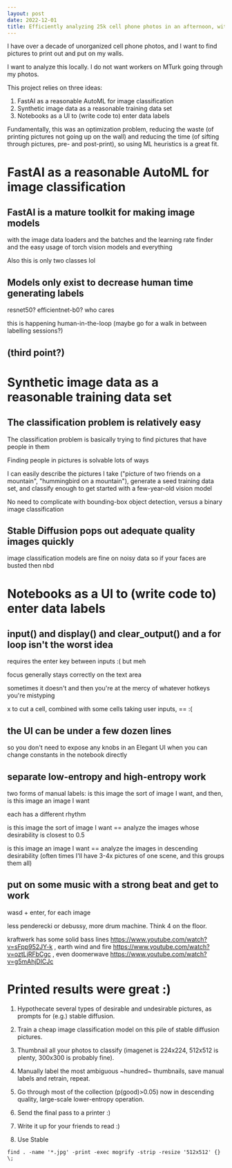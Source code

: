 ```yaml
---
layout: post
date: 2022-12-01
title: Efficiently analyzing 25k cell phone photos in an afternoon, with FastAI and Stable Diffusion
---
```


I have over a decade of unorganized cell phone photos, and I want to find pictures to print out and put on my walls.

I want to analyze this locally. I do not want workers on MTurk going through my photos.

This project relies on three ideas:

1. FastAI as a reasonable AutoML for image classification
2. Synthetic image data as a reasonable training data set
3. Notebooks as a UI to (write code to) enter data labels

Fundamentally, this was an optimization problem, reducing the waste (of printing pictures not going up on the wall) and reducing the time (of sifting through pictures, pre- and post-print), so using ML heuristics is a great fit.

# FastAI as a reasonable AutoML for image classification

## FastAI is a mature toolkit for making image models

with the image data loaders and the batches and the learning rate finder and the easy usage of torch vision models and everything

Also this is only two classes lol

## Models only exist to decrease human time generating labels

resnet50? efficientnet-b0? who cares

this is happening human-in-the-loop (maybe go for a walk in between labelling sessions?)

## (third point?)

# Synthetic image data as a reasonable training data set

## The classification problem is relatively easy

The classification problem is basically trying to find pictures that have people in them

Finding people in pictures is solvable lots of ways

I can easily describe the pictures I take ("picture of two friends on a mountain", "hummingbird on a mountain"), generate a seed training data set, and classify enough to get started with a few-year-old vision model

No need to complicate with bounding-box object detection, versus a binary image classification

## Stable Diffusion pops out adequate quality images quickly

image classification models are fine on noisy data so if your faces are busted then nbd

# Notebooks as a UI to (write code to) enter data labels

## input() and display() and clear_output() and a for loop isn't the worst idea

requires the enter key between inputs :( but meh

focus generally stays correctly on the text area

sometimes it doesn't and then you're at the mercy of whatever hotkeys you're mistyping

x to cut a cell, combined with some cells taking user inputs, == :(

## the UI can be under a few dozen lines

so you don't need to expose any knobs in an Elegant UI when you can change constants in the notebook directly

## separate low-entropy and high-entropy work

two forms of manual labels: is this image the sort of image I want, and then, is this image an image I want

each has a different rhythm

is this image the sort of image I want == analyze the images whose desirability is closest to 0.5

is this image an image I want == analyze the images in descending desirability (often times I'll have 3-4x pictures of one scene, and this groups them all)

## put on some music with a strong beat and get to work

wasd + enter, for each image

less penderecki or debussy, more drum machine. Think 4 on the floor.

kraftwerk has some solid bass lines https://www.youtube.com/watch?v=sFpp952JY-k , earth wind and fire https://www.youtube.com/watch?v=oztLjRFbCgc , even doomerwave https://www.youtube.com/watch?v=g5mAhjDlCJc

# Printed results were great :)




1. Hypothecate several types of desirable and undesirable pictures, as prompts for (e.g.) stable diffusion.
2. Train a cheap image classification model on this pile of stable diffusion pictures.
3. Thumbnail all your photos to classify (imagenet is 224x224, 512x512 is plenty, 300x300 is probably fine).
4. Manually label the most ambiguous ~hundred~ thumbnails, save manual labels and retrain, repeat.
5. Go through most of the collection (p(good)>0.05) now in descending quality, large-scale lower-entropy operation.
6. Send the final pass to a printer :)
7. Write it up for your friends to read :)
 

1. Use Stable 


`find . -name '*.jpg' -print -exec mogrify -strip -resize '512x512' {} \;`
